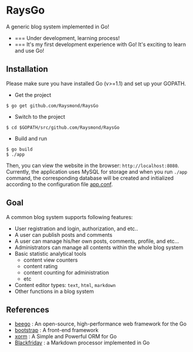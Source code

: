 RaysGo
======

A  generic blog system implemented in Go!

* === Under development, learning process!
* === It's my first development experience with Go! It's exciting to learn and use Go!

## Installation
Please make sure you have installed Go (v>=1.1) and set up your GOPATH.
* Get the project
```
$ go get github.com/Raysmond/RaysGo
```

* Switch to the project
```
$ cd $GOPATH/src/github.com/Raysmond/RaysGo
```

* Build and run
```
$ go build 
$ ./app
```
Then, you can view the website in the browser: `http://localhost:8080`. Currently, the application uses MySQL for storage and when you run `./app` command, the corresponding database will be created and initialized according to the configuration file [app.conf](https://github.com/Raysmond/RaysGo/blob/master/conf/app.conf).


## Goal
A common blog system supports following features:
* User registration and login, authorization, and etc..
* A user can publish posts and comments
* A user can manage his/her own posts, comments, profile, and etc...
* Administrators can manage all contents within the whole blog system
* Basic statistic analytical tools
  * content view counters
  * content rating
  * content counting for administration
  * etc
* Content editor types: `text`, `html`, `markdown`
* Other functions in a blog system

## References
* [beego](https://github.com/astaxie/beego) : An open-source, high-performance web framework for the Go
* [bootstrap](http://getbootstrap.com/) : A front-end framework
* [xorm](https://github.com/lunny/xorm) : A Simple and Powerful ORM for Go
* [Blackfriday]() : a Markdown processor implemented in Go



